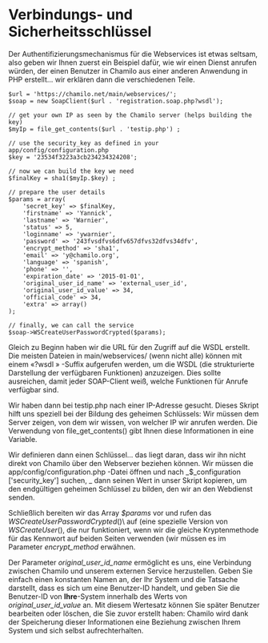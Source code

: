 # Verbindungs- und Sicherheitsschlüssel

Der Authentifizierungsmechanismus für die Webservices ist etwas seltsam, also geben wir Ihnen zuerst ein Beispiel dafür, wie wir einen Dienst anrufen würden, der einen Benutzer in Chamilo aus einer anderen Anwendung in PHP erstellt... wir erklären dann die verschiedenen Teile.

```text
$url = 'https://chamilo.net/main/webservices/';
$soap = new SoapClient($url . 'registration.soap.php?wsdl');

// get your own IP as seen by the Chamilo server (helps building the key)
$myIp = file_get_contents($url . 'testip.php') ;

// use the security_key as defined in your app/config/configuration.php
$key = '23534f3223a3cb234234324208';

// now we can build the key we need
$finalKey = sha1($myIp.$key) ;

// prepare the user details
$params = array(
    'secret_key' => $finalKey,
    'firstname' => 'Yannick',
    'lastname' => 'Warnier',
    'status' => 5,
    'loginname' => 'ywarnier',
    'password' => '243fvsdfvs6dfv657dfvs32dfvs34dfv',
    'encrypt_method' => 'sha1',
    'email' => 'y@chamilo.org',
    'language' => 'spanish',
    'phone' => '',
    'expiration_date' => '2015-01-01',
    'original_user_id_name' => 'external_user_id',
    'original_user_id_value' => 34,
    'official_code' => 34,
    'extra' => array()
);

// finally, we can call the service
$soap->WSCreateUserPasswordCrypted($params);
```

Gleich zu Beginn haben wir die URL für den Zugriff auf die WSDL erstellt. Die meisten Dateien in main/webservices/ \(wenn nicht alle\) können mit einem «?wsdl » -Suffix aufgerufen werden, um die WSDL \(die strukturierte Darstellung der verfügbaren Funktionen\) anzuzeigen. Dies sollte ausreichen, damit jeder SOAP-Client weiß, welche Funktionen für Anrufe verfügbar sind.

Wir haben dann bei testip.php nach einer IP-Adresse gesucht. Dieses Skript hilft uns speziell bei der Bildung des geheimen Schlüssels: Wir müssen dem Server zeigen, von dem wir wissen, von welcher IP wir anrufen werden. Die Verwendung von file\_get\_contents\(\) gibt Ihnen diese Informationen in eine Variable.

Wir definieren dann einen Schlüssel... das liegt daran, dass wir ihn nicht direkt von Chamilo über den Webserver beziehen können. Wir müssen die app/config/configuration.php -Datei öffnen und nach _$\_configuration \['security\_key'\] suchen, _ dann seinen Wert in unser Skript kopieren, um den endgültigen geheimen Schlüssel zu bilden, den wir an den Webdienst senden.

Schließlich bereiten wir das Array _$params_ vor und rufen das _WSCreateUserPasswordCrypted_\(\)\ auf (eine spezielle Version von _WSCreateUser_\(\), die nur funktioniert, wenn wir die gleiche Kryptenmethode für das Kennwort auf beiden Seiten verwenden \(wir müssen es im Parameter _encrypt\_method_ erwähnen.

Der Parameter _original\_user\_id\_name_ ermöglicht es uns, eine Verbindung zwischen Chamilo und unserem externen Service herzustellen. Geben Sie einfach einen konstanten Namen an, der Ihr System und die Tatsache darstellt, dass es sich um eine Benutzer-ID handelt, und geben Sie die Benutzer-ID von **Ihre**-System innerhalb des Werts von _original\_user\_id\_value_ an. Mit diesem Wertesatz können Sie später Benutzer bearbeiten oder löschen, die Sie zuvor erstellt haben: Chamilo wird dank der Speicherung dieser Informationen eine Beziehung zwischen Ihrem System und sich selbst aufrechterhalten.